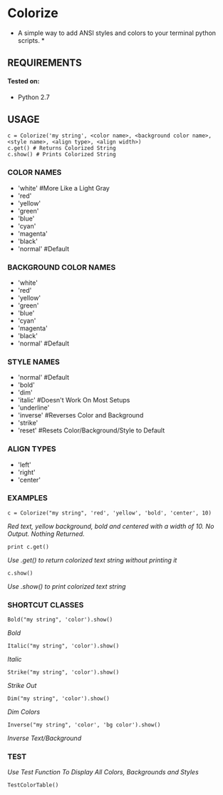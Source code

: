 

# Colorize #

* A simple way to add ANSI styles and colors to your terminal python scripts. *

## REQUIREMENTS ##


#### Tested on:

- Python 2.7


## USAGE ##

```
c = Colorize('my string', <color name>, <background color name>, <style name>, <align type>, <align width>)
c.get() # Returns Colorized String
c.show() # Prints Colorized String
```

### COLOR NAMES

- 'white' #More Like a Light Gray
- 'red'
- 'yellow'
- 'green'
- 'blue'
- 'cyan'
- 'magenta'
- 'black'
- 'normal' #Default

### BACKGROUND COLOR NAMES

- 'white'
- 'red'
- 'yellow'
- 'green'
- 'blue'
- 'cyan'
- 'magenta'
- 'black'
- 'normal' #Default

### STYLE NAMES

- 'normal' #Default
- 'bold'
- 'dim'
- 'italic' #Doesn't Work On Most Setups
- 'underline'
- 'inverse' #Reverses Color and Background
- 'strike'
- 'reset' #Resets Color/Background/Style to Default

### ALIGN TYPES

- 'left'
- 'right'
- 'center'


### EXAMPLES

```
c = Colorize("my string", 'red', 'yellow', 'bold', 'center', 10)
```

*Red text, yellow background, bold and centered with a width of 10.*
*No Output. Nothing Returned.*

```
print c.get()
```

*Use .get() to return colorized text string without printing it*

```
c.show()
```

*Use .show() to print colorized text string*


### SHORTCUT CLASSES

```
Bold("my string", 'color').show()
```

*Bold*

```
Italic("my string", 'color').show()
```

*Italic*

```
Strike("my string", 'color').show()
```

*Strike Out*

```
Dim("my string", 'color').show()
```

*Dim Colors*

```
Inverse("my string", 'color', 'bg color').show()
```

*Inverse Text/Background*



### TEST #

*Use Test Function To Display All Colors, Backgrounds and Styles*

```
TestColorTable()
```







